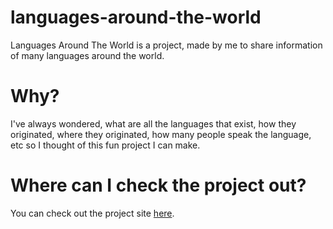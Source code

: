 # languages-around-the-world
Languages Around The World is a project, made by me to share information of many languages around the world.

# Why?
I've always wondered, what are all the languages that exist, how they originated, where they originated, how many people speak the language, etc so I thought of this fun project I can make.

# Where can I check the project out?
You can check out the project site [here](https://languages.kendalldoescoding.gq).
